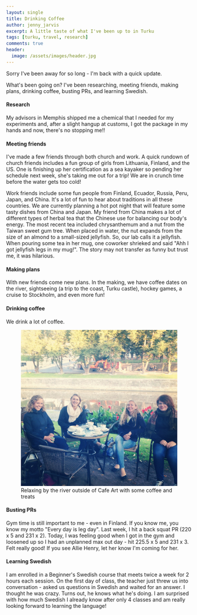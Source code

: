 ```yaml
---
layout: single
title: Drinking Coffee
author: jenny_jarvis
excerpt: A little taste of what I've been up to in Turku
tags: [turku, travel, research]
comments: true
header:
  image: /assets/images/header.jpg
---
```


Sorry I've been away for so long - I'm back with a quick update.

What's been going on? I've been researching, meeting friends, making plans, drinking coffee, busting PRs, and learning Swedish.

#### Research
My advisors in Memphis shipped me a chemical that I needed for my experiments and, after a slight hangup at customs, I got the package in my hands and now, there's no stopping me!!

#### Meeting friends
I've made a few friends through both church and work. A quick rundown of church friends includes a fun group of girls from Lithuania, Finland, and the US. One is finishing up her certification as a sea kayaker so pending her schedule next week, she's taking me out for a trip! We are in crunch time before the water gets too cold!

Work friends include some fun people from Finland, Ecuador, Russia, Peru, Japan, and China. It's a lot of fun to hear about traditions in all these countries. We are currently planning a hot pot night that will feature some tasty dishes from China and Japan. My friend from China makes a lot of different types of herbal tea that the Chinese use for balancing our body's energy. The most recent tea included chrysanthemum and a nut from the Taiwan sweet gum tree. When placed in water, the nut expands from the size of an almond to a small-sized jellyfish. So, our lab calls it a jellyfish. When pouring some tea in her mug, one coworker shrieked and said "Ahh I got jellyfish legs in my mug!". The story may not transfer as funny but trust me, it was hilarious.

#### Making plans
With new friends come new plans. In the making, we have coffee dates on the river, sightseeing (a trip to the coast, Turku castle), hockey games, a cruise to Stockholm, and even more fun!

#### Drinking coffee
We drink a lot of coffee.

<figure>
    <a href="/assets/images/coffee.jpg"><img src="/assets/images/coffee.jpg"></a>
    <figcaption> Relaxing by the river outside of Cafe Art with some coffee and treats </figcaption>
</figure>

#### Busting PRs
Gym time is still important to me - even in Finland. If you know me, you know my motto "Every day is leg day". Last week, I hit a back squat PR (220 x 5 and 231 x 2). Today, I was feeling good when I got in the gym and loosened up so I had an unplanned max out day - hit 225.5 x 5 and 231 x 3. Felt really good! If you see Allie Henry, let her know I'm coming for her.

#### Learning Swedish
I am enrolled in a Beginner's Swedish course that meets twice a week for 2 hours each session. On the first day of class, the teacher just threw us into conversation - asked us questions in Swedish and waited for an answer. I thought he was crazy. Turns out, he knows what he's doing. I am surprised with how much Swedish I already know after only 4 classes and am really looking forward to learning the language!
